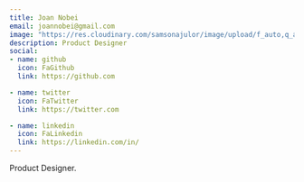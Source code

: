 ```yaml
---
title: Joan Nobei
email: joannobei@gmail.com
image: "https://res.cloudinary.com/samsonajulor/image/upload/f_auto,q_auto/v1/algofanatics_assets/assets/team/mx66vnej4fhpwmnjqeqv"
description: Product Designer
social:
- name: github
  icon: FaGithub
  link: https://github.com

- name: twitter
  icon: FaTwitter
  link: https://twitter.com

- name: linkedin
  icon: FaLinkedin
  link: https://linkedin.com/in/
---
```


Product Designer.
